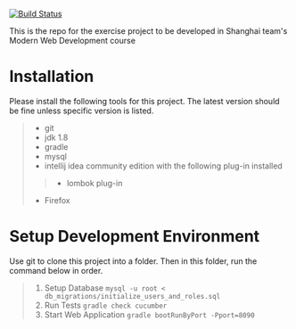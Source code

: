 [![Build Status](https://travis-ci.org/nerds-odd-e/bbuddy.svg?branch=master)](https://travis-ci.org/nerds-odd-e/bbuddy)

This is the repo for the exercise project to be developed in Shanghai team's Modern Web Development course

# Installation
Please install the following tools for this project. The latest version should be fine unless specific version is listed.
>* git
>* jdk 1.8
>* gradle
>* mysql
>* intellij idea community edition with the following plug-in installed
>>* lombok plug-in
>* Firefox

# Setup Development Environment
Use git to clone this project into a folder. Then in this folder, run the command below in order.
>1. Setup Database
`mysql -u root < db_migrations/initialize_users_and_roles.sql`
>2. Run Tests
`gradle check cucumber`
>3. Start Web Application
`gradle bootRunByPort -Pport=8090`
